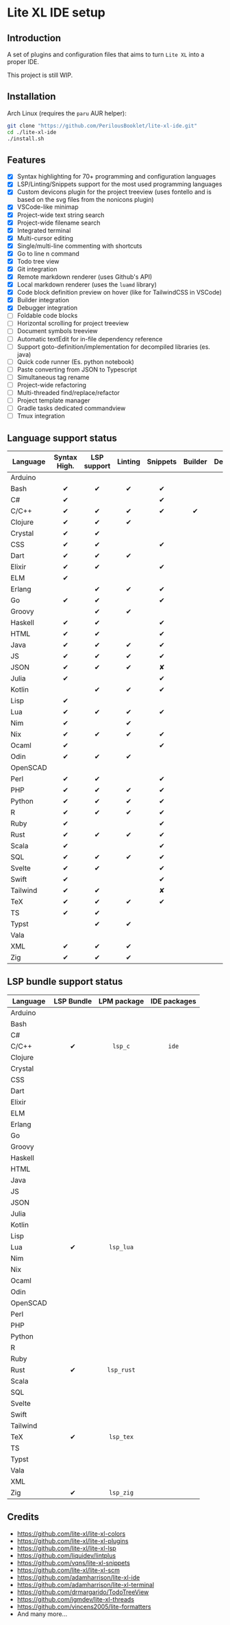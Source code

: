 # Lite XL IDE setup

## Introduction

A set of plugins and configuration files that aims to turn `Lite XL` into a proper IDE.

This project is still WIP.

## Installation

Arch Linux (requires the `paru` AUR helper):
```sh
git clone "https://github.com/PerilousBooklet/lite-xl-ide.git"
cd ./lite-xl-ide
./install.sh
```

## Features

- [x] Syntax highlighting for 70+ programming and configuration languages
- [x] LSP/Linting/Snippets support for the most used programming languages
- [x] Custom devicons plugin for the project treeview (uses fontello and is based on the svg files from the nonicons plugin)
- [x] VSCode-like minimap
- [x] Project-wide text string search
- [x] Project-wide filename search
- [x] Integrated terminal
- [x] Multi-cursor editing
- [x] Single/multi-line commenting with shortcuts
- [x] Go to line n command
- [x] Todo tree view
- [x] Git integration
- [x] Remote markdown renderer (uses Github's API)
- [x] Local markdown renderer (uses the `luamd` library)
- [x] Code block definition preview on hover (like for TailwindCSS in VSCode)
- [x] Builder integration
- [x] Debugger integration
- [ ] Foldable code blocks <!-- WIP -->
- [ ] Horizontal scrolling for project treeview <!-- WIP -->
- [ ] Document symbols treeview <!-- WIP -->
- [ ] Automatic textEdit for in-file dependency reference <!-- WIP -->
- [ ] Support goto-definition/implementation for decompiled libraries (es. java)
- [ ] Quick code runner (Es. python notebook)
- [ ] Paste converting from JSON to Typescript
- [ ] Simultaneous tag rename <!-- WIP: tex works, html and xml are missing -->
- [ ] Project-wide refactoring
- [ ] Multi-threaded find/replace/refactor
- [ ] Project template manager
- [ ] Gradle tasks dedicated commandview
- [ ] Tmux integration

## Language support status

<!-- check: <span>&#10004;</span> -->
<!-- x: <span>&#10008;</span> -->

| Language         | Syntax High. | LSP support | Linting | Snippets | Builder | Debugger |
|------------------|:--------------:|:-------------:|:---------:|:----------:|:-----------:|:---------:|
| Arduino |  |  |  |  |  |  |  |
| Bash |<span>&#10004;</span>|<span>&#10004;</span>|<span>&#10004;</span>|<span>&#10004;</span>|  |  |
| C# |<span>&#10004;</span>|  |  |<span>&#10004;</span>|  |  |
| C/C++ |<span>&#10004;</span>|<span>&#10004;</span>|<span>&#10004;</span>|<span>&#10004;</span>|<span>&#10004;</span>|<span>&#10004;</span>|
| Clojure |<span>&#10004;</span>|<span>&#10004;</span>| <span>&#10004;</span> |  |  |  |
| Crystal |<span>&#10004;</span>|<span>&#10004;</span>|  |  |  |  |
| CSS |<span>&#10004;</span>|<span>&#10004;</span>|  |<span>&#10004;</span>|  |  |
| Dart | <span>&#10004;</span> | <span>&#10004;</span> | <span>&#10004;</span> |  |  |  |
| Elixir |<span>&#10004;</span>|<span>&#10004;</span>|  |<span>&#10004;</span>|  |  |
| ELM |<span>&#10004;</span>|  |  |  |  |  |
| Erlang |  | <span>&#10004;</span> | <span>&#10004;</span> |<span>&#10004;</span>|  |  |
| Go |<span>&#10004;</span>|<span>&#10004;</span>|  |<span>&#10004;</span>|  |  |
| Groovy |  | <span>&#10004;</span> | <span>&#10004;</span> |  |  |  |
| Haskell |<span>&#10004;</span>|<span>&#10004;</span>|  |<span>&#10004;</span>|  |  |
| HTML |<span>&#10004;</span>|<span>&#10004;</span>|  |<span>&#10004;</span>|  |  |
| Java |<span>&#10004;</span>|<span>&#10004;</span>|<span>&#10004;</span>|<span>&#10004;</span>|  |  |
| JS |<span>&#10004;</span>|<span>&#10004;</span>|<span>&#10004;</span>|<span>&#10004;</span>|  |  |
| JSON |<span>&#10004;</span>|<span>&#10004;</span>|<span>&#10004;</span>|<span>&#10008;</span>|  |  |
| Julia |<span>&#10004;</span>|  |  |<span>&#10004;</span>|  |  |
| Kotlin |  | <span>&#10004;</span> | <span>&#10004;</span> |<span>&#10004;</span>|  |  |
| Lisp |<span>&#10004;</span>|  |  |  |  |  |
| Lua |<span>&#10004;</span>|<span>&#10004;</span>|<span>&#10004;</span>|<span>&#10004;</span>|  |
| Nim |<span>&#10004;</span>|  | <span>&#10004;</span> |  |  |  |
| Nix |<span>&#10004;</span>|<span>&#10004;</span>|<span>&#10004;</span>|<span>&#10004;</span>|  |  |
| Ocaml |<span>&#10004;</span>|  |  |<span>&#10004;</span>|  |  |
| Odin |<span>&#10004;</span>|<span>&#10004;</span>|<span>&#10004;</span>|  |  |  |
| OpenSCAD |  |  |  |  |  |  |
| Perl |<span>&#10004;</span>|<span>&#10004;</span>|  |<span>&#10004;</span>|  |  |
| PHP |<span>&#10004;</span>|<span>&#10004;</span>|<span>&#10004;</span>|<span>&#10004;</span>|  |  |
| Python |<span>&#10004;</span>|<span>&#10004;</span>|<span>&#10004;</span>|<span>&#10004;</span>|  |  |
| R |<span>&#10004;</span>|<span>&#10004;</span>|<span>&#10004;</span>|<span>&#10004;</span>|  |  |
| Ruby |<span>&#10004;</span>|  |  |<span>&#10004;</span>|  |  |
| Rust |<span>&#10004;</span>|<span>&#10004;</span>|<span>&#10004;</span>|<span>&#10004;</span>|  |
| Scala |<span>&#10004;</span>|  |  |<span>&#10004;</span>|  |  |
| SQL |<span>&#10004;</span>|<span>&#10004;</span>|<span>&#10004;</span>|<span>&#10004;</span>|  |  |
| Svelte |<span>&#10004;</span>|<span>&#10004;</span>|  |<span>&#10004;</span>|  |  |
| Swift |<span>&#10004;</span>|  |  |<span>&#10004;</span>|  |  |
| Tailwind |<span>&#10004;</span>|<span>&#10004;</span>|  | <span>&#10008;</span> |  |  |
| TeX |<span>&#10004;</span>|<span>&#10004;</span>|<span>&#10004;</span>|<span>&#10004;</span>|  |  |
| TS |<span>&#10004;</span>|<span>&#10004;</span>|  |  |  |  |
| Typst |  |<span>&#10004;</span>|<span>&#10004;</span>|  |  |  |
| Vala |  |  |  |  |  |  |
| XML |<span>&#10004;</span>|<span>&#10004;</span>|<span>&#10004;</span>|  |  |  |
| Zig | <span>&#10004;</span> | <span>&#10004;</span> | <span>&#10004;</span> |  |  |  |

## LSP bundle support status

| Language         | LSP Bundle | LPM package | IDE packages |
|------------------|:--------------:|:-------------:|:-------------:|
| Arduino |  |  | |
| Bash |  |  | |
| C# |  |  | |
| C/C++ | <span>&#10004;</span> | `lsp_c` | `ide` |
| Clojure |   |  | |
| Crystal |  |  | |
| CSS |  |  | |
| Dart |  |  | |
| Elixir |  |  | |
| ELM |  |  | |
| Erlang |  |  | |
| Go |  |  | |
| Groovy |  |  | |
| Haskell |  |  | |
| HTML |  |  | |
| Java |  |  | |
| JS |  |  | |
| JSON |  |  | |
| Julia |  |  | |
| Kotlin |  |  | |
| Lisp |  |  | |
| Lua | <span>&#10004;</span> | `lsp_lua` | |
| Nim |  |  | |
| Nix |  |  | |
| Ocaml |  |  | |
| Odin |  |  | |
| OpenSCAD |  |  | |
| Perl |  |  | |
| PHP |  |  | |
| Python |  |  | |
| R |  |  | |
| Ruby |  |  | |
| Rust | <span>&#10004;</span> | `lsp_rust` | |
| Scala |  |  | |
| SQL |  |  | |
| Svelte |  |  | |
| Swift |  |  | |
| Tailwind |  |  | |
| TeX | <span>&#10004;</span> | `lsp_tex` | |
| TS |  |  | |
| Typst |  |  | |
| Vala |  |  | |
| XML |  |  | |
| Zig | <span>&#10004;</span> | `lsp_zig` | |

## Credits

- https://github.com/lite-xl/lite-xl-colors
- https://github.com/lite-xl/lite-xl-plugins
- https://github.com/lite-xl/lite-xl-lsp
- https://github.com/liquidev/lintplus
- https://github.com/vqns/lite-xl-snippets
- https://github.com/lite-xl/lite-xl-scm
- https://github.com/adamharrison/lite-xl-ide
- https://github.com/adamharrison/lite-xl-terminal
- https://github.com/drmargarido/TodoTreeView
- https://github.com/jgmdev/lite-xl-threads
- https://github.com/vincens2005/lite-formatters
- And many more...

